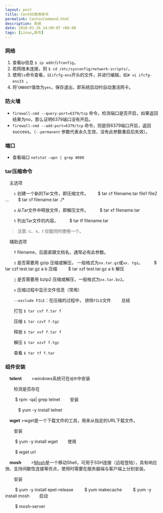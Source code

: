 ```yaml
---
layout: post
title: CentOS常用命令
permalink: CentosCommand.html
description: 系统
date: 2018-01-26 14:09:07 +08:00
tags: [Linux,命令]
---
```

### 网络
1. 查看ip信息 `$ ip addr`/`ifconfig`，
2. 若网络未连接，则 `$ cd /etc/sysconfig/network-scripts/`，
3. 使用`ls`命令查看，以`ifcfg-ens`开头的文件，并进行编辑，如`# vi ifcfg-ens33 `，
4. 将'`ONBOOT`值改为`yes`，保存退出，即系统启动时自动激活网卡。

### 防火墙
- `firewall-cmd --query-port=6379/tcp` 命令，检测端口是否开启，如果返回结果为no，那么证明6379端口没有开启。
- `firewall-cmd --add-port=6379/tcp` 命令，则是将6379端口开启，返回success。（`--permanent` 参数代表永久生效，没有此参数重启后失效）。

### 端口
- 查看端口 `netstat –apn | grep 8080`

### tar压缩命令

　主选项

　　`c` 创建一个新的Tar文件，即压缩文件。
　    $ tar cf filename.tar file1 file2 ...
　    $ tar cf filename.tar ./*  

　　`x` 从Tar文件中释放文件，即解压文件。
　　  $ tar xf filename.tar 

　　`t` 列出Tar文件的内容。
　　  $ tar tf filename.tar

 > 注意: c、x、t 仅能同时使用一个。
 
　辅助选项
    
　　`f` filename，后面紧跟文档名，通常必有此参数。
    
　　`z` 是否需要用 gzip 压缩或解压， 一般格式为`xx.tar.gz`或`xx. tgz`。
　　  $ tar czf test.tar.gz a b 压缩
　　  $ tar xzf test.tar.gz a b 解压

　　`j` 是否需要用 bzip2 压缩或解压，一般格式为`xx.tar.bz2`。
    
　　`v` 压缩过程中显示文件信息（常用） 
    
　　`--exclude FILE`：在压缩的过程中， 排除`FILE`文件
    
　总结

　　打包 `$ tar cvf f.tar f`
    
　　压缩 `$ tar czvf f.tgz`
    
　　释放 `$ tar xvf f.tar f`
    
　　解压 `$ tar xzvf f.tgz`
    
　　查看 `$ tar tf f.tar`
    
### 组件安装

　**telent**
　　>windows系统可在`组件`中安装

　　检测是否存在
     
　　  $ rpm -qa| grep telnet
　　安装

　　　$ yum -y install telnet

　**wget**
    >wget是一个下载文件的工具，用来从指定的URL下载文件。
     
　　安装

　　  $ yum -y install wget
　　使用

　　  $ wget url

　**mosh**
　　>[Mosh](https://mosh.org/)是一个移动Shell，可用于SSH连接（远程登陆），具有响应快、支持间歇性连接等优点，使用时需要在服务器端与客户端上分别安装。

　　安装

　　  $ yum -y install epel-release
　　  $ yum makecache
　　  $ yum -y install mosh
　　启动

　　  $ mosh-server
